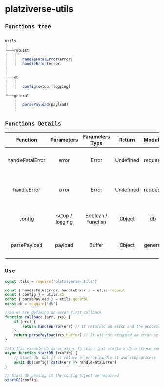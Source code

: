 # platziverse-utils


## `Functions tree`

```js

utils 
│
└───request
│   │
│   │   handleFatalError(error)
│   │   handleError(error)
│
│   
└───db
│   │ 
│   │   config(setup, logging)
│
└───general
    │
    │   parsePayload(payload)
    │

```

## `Functions Details`

| Function           | Parameters       | Parameters Type     | Return        | Module    | Description                                   |
| :----------------: | :--------------: | :-----------------: | :-----------: | :-------: | :-------------------------------------------: |
|  handleFatalError  |  error           |  Error              |  Undefined    |  request  |  It handle fatal errors and stop process      |
|  handleError       |  error           |  Error              |  Undefined    |  request  |  It handle error without stopping process     |
|  config            |  setup / logging |  Boolean / Function |  Object       |  db       |  It return an object to config the database   |
|  parsePayload      |  payload         |  Buffer             |  Object       |  general  |  It return an object from a payload buffer    |

## `Use`

```js
const utils = require('platziverse-utils')

const { handleFatalError, handleError } = utils.request
const { config } = utils.db
const { parsePayload } = utils.general
const db = require('db')

//So we are defining an error first callback
function callback (err, res) {
    if (err) {
        return handleError(err) // It returned an error and the process don't need to stop
    }
    return parsePayload(res.buffer) // It did not returned an error so now you can parse the response
}

//In this example db is an async function that starts a db instance and it receive a config object as parameter
async function startDB (config) {
    // Start db, but if it return an error handle it and stop process
    await db(config).catch(err => handleFatalError)
}

// Start db passing it the config object we required
startDB(config)


```